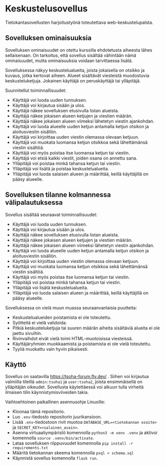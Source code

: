# Keskustelusovellus

Tietokantasovellusten harjoitustyönä toteutettava web-keskustelupalsta.

## Sovelluksen ominaisuuksia

Sovelluksen ominaisuudet on otettu kurssilla ehdotetusta aiheesta lähes sellaisenaan. On tarkoitus, että sovellus sisältää vähintään nämä ominaisuudet, mutta ominaisuuksia voidaan tarvittaessa lisätä.

Sovelluksessa näkyy keskustelualueita, joista jokaisella on otsikko ja kuvaus, jotka kertovat aiheen. Alueet sisältävät viesteistä muodostuvia keskusteluketjuja. Jokainen käyttäjä on peruskäyttäjä tai ylläpitäjä.

Suunnitellut toiminnallisuudet:
- Käyttäjä voi luoda uuden tunnuksen.
- Käyttäjä voi kirjautua sisään ja ulos.
- Käyttäjä näkee sovelluksen etusivulla listan alueista.
- Käyttäjä näkee jokaisen alueen ketjujen ja viestien määrän.
- Käyttäjä näkee jokaisen alueen viimeksi lähetetyn viestin ajankohdan.
- Käyttäjä voi luoda alueelle uuden ketjun antamalla ketjun otsikon ja aloitusviestin sisällön.
- Käyttäjä voi kirjoittaa uuden viestin olemassa olevaan ketjuun.
- Käyttäjä voi muokata luomansa ketjun otsikkoa sekä lähettämänsä viestin sisältöä.
- Käyttäjä voi myös poistaa itse luomansa ketjun tai viestin.
- Käyttäjä voi etsiä kaikki viestit, joiden osana on annettu sana.
- Ylläpitäjä voi poistaa minkä tahansa ketjun tai viestin.
- Ylläpitäjä voi lisätä ja poistaa keskustelualueita.
- Ylläpitäjä voi luoda salaisen alueen ja määrittää, keillä käyttäjillä on pääsy alueelle.

## Sovelluksen tilanne kolmannessa välipalautuksessa

Sovellus sisältää seuraavat toiminnallisuudet:
- Käyttäjä voi luoda uuden tunnuksen.
- Käyttäjä voi kirjautua sisään ja ulos.
- Käyttäjä näkee sovelluksen etusivulla listan alueista.
- Käyttäjä näkee jokaisen alueen ketjujen ja viestien määrän.
- Käyttäjä näkee jokaisen alueen viimeksi lähetetyn viestin ajankohdan.
- Käyttäjä voi luoda alueelle uuden ketjun antamalla ketjun otsikon ja aloitusviestin sisällön.
- Käyttäjä voi kirjoittaa uuden viestin olemassa olevaan ketjuun.
- Käyttäjä voi muokata luomansa ketjun otsikkoa sekä lähettämänsä viestin sisältöä.
- Käyttäjä voi myös poistaa itse luomansa ketjun tai viestin.
- Ylläpitäjä voi poistaa minkä tahansa ketjun tai viestin.
- Ylläpitäjä voi lisätä keskustelualueita.
- Ylläpitäjä voi luoda salaisen alueen ja määrittää, keillä käyttäjillä on pääsy alueelle.

Sovelluksessa on vielä muun muassa seuraanvanlaisia puutteita:
- Keskustelualueiden poistamista ei ole toteutettu.
- Syötteitä ei vielä validoida.
- Pitkiä keskusteluketjuja tai suuren määrän aiheita sisältäviä alueita ei ole jaettu sivuihin.
- Rivinvaihdot eivät vielä toimi HTML-muotoisissa viesteissä.
- Käyttäjäryhmien muokkaamista ja poistamista ei ole vielä toteutettu.
- Tyyliä muokattu vain hyvin pikaisesti.


## Käyttö

Sovellus on saatavilla https://tsoha-forum.fly.dev/ . Siihen voi kirjautua valmiilla tileillä `admin:tsoha1` ja `user:tsoha2`, joista ensimmäisellä on ylläpitäjän oikeudet. Sovellusta käytettäessä voi alkuun tulla virheitä ilmaisen tilin käynnistymisviiveiden takia.

Vaihtoehtoinen paikallinen asennusohje Linuxille:
- Kloonaa tämä repositorio.
- Luo `.env`-tiedosto repositorin juurikansioon.
- Lisää `.env`-tiedostoon rivit muotoa `DATABASE_URL=<tietokannan osoite>` ja `SECRET_KEY=<salainen_avain>`.
- Asenna virtuaaliympäristö komennolla `python3 -m venv .venv` ja aktivoi komennolla `source .venv/bin/activate`.
- Lataa sovelluksen riippuvuudet komennolla `pip install -r requirements.txt`
- Määritä tietokannan skeema komennolla `psql < schema.sql`
- Käynnistä sovellus komennolla `flask run`.



